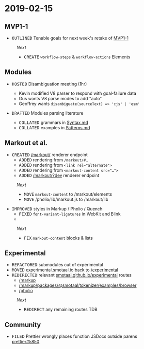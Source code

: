﻿# 2019-02-15

## MVP1-1

- <kbd>OUTLINED</kbd> Tenable goals for next week's retake of [MVP1-1](https://github.com/smotaal/quench/projects/1)

<figure>

*Next*

- <kbd>CREATE</kbd> `workflow-steps` & `workflow-actions` Elements

</figure>

## Modules

- <kbd>HOSTED</kbd> Disambiguation meeting (1hr)
  - Kevin modified V8 parser to respond with goal-failure data
  - Gus wants V8 parse modes to add "auto"
  - Geoffrey wants `disambiguate(sourceText) => 'cjs' | 'esm'`

- <kbd>DRAFTED</kbd> Modules parsing literature
  - <kbd>COLLATED</kbd> grammars in [Syntax.md](/markout#/experimental/modules/disambiguation/syntax)
  - <kbd>COLLATED</kbd> examples in [Patterns.md](/markout#/experimental/modules/disambiguation/patterns)

## Markout et al.

- <kbd>CREATED</kbd> [/markout/](/markout) renderer endpoint
  - <kbd>ADDED</kbd> rendering from `/markout/#…`
  - <kbd>ADDED</kbd> rendering from `<link rel="alternate">`
  - <kbd>ADDED</kbd> rendering from `<markout-content src="…">`
  - <kbd>ADDED</kbd> [/markout/?dev](/markout/?dev) renderer endpoint

<figure>

*Next*

- <kbd>MOVE</kbd> `markout-content` to /markout/elements
- <kbd>MOVE</kbd> /pholio/lib/markout.js to /markout/lib

</figure>

- <kbd>IMPROVED</kbd> styles in Markup / Pholio / Quench
  - <kbd>FIXED</kbd> `font-variant-ligatures` in WebKit and Blink
  -

<figure>

*Next*

- <kbd>FIX</kbd> `markout-content` blocks & lists

</figure>

## Experimental

- <kbd>REFACTORED</kbd> submodules out of experimental
- <kbd>MOVED</kbd> experimental.smotaal.io back to [/experimental](/experimental)
- <kbd>REDIRECTED</kbd> relevant [smotaal.github.io/experimental](https://smotaal.github.io/experimental) routes
  - [/markup](https://smotaal.github.io/experimental/markup)
  - [/markup/packages/@smotaal/tokenizer/examples/browser](https://smotaal.github.io/experimental/markup/packages/@smotaal/tokenizer/examples/browser)
  - [/pholio](https://smotaal.github.io/experimental/pholio)

<figure>

*Next*

- <kbd>REDIRECT</kbd> any remaining routes TDB

</figure>

## Community

- <kbd>FILED</kbd> Prettier wrongly places function JSDocs outside parens [prettier#5850](https://github.com/prettier/prettier/issues/5850)
